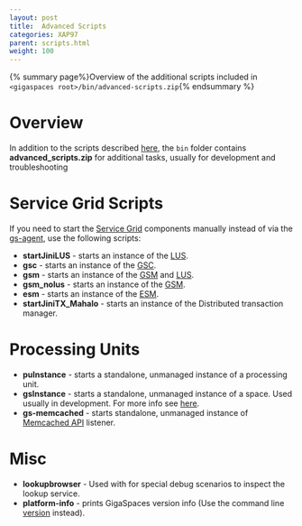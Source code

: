 ```yaml
---
layout: post
title:  Advanced Scripts
categories: XAP97
parent: scripts.html
weight: 100
---
```



{% summary page%}Overview of the additional scripts included in `<gigaspaces root>/bin/advanced-scripts.zip`{% endsummary %}

# Overview 
In addition to the scripts described [here](./scripts.html), the `bin` folder contains **advanced_scripts.zip** for additional tasks, usually for development and troubleshooting 

# Service Grid Scripts 

If you need to start the [Service Grid](./service-grid.html) components manually instead of via the [gs-agent](./service-grid.html#gsa), use the following scripts:
 
- **startJiniLUS** - starts an instance of the [LUS](./service-grid.html#lus). 
- **gsc** - starts an instance of the [GSC](./service-grid.html#gsc). 
- **gsm** - starts an instance of the [GSM](./service-grid.html#gsm) and [LUS](./service-grid.html#lus). 
- **gsm_nolus** - starts an instance of the [GSM](./service-grid.html#gsm). 
- **esm** - starts an instance of the [ESM](./elastic-processing-unit.html). 
- **startJiniTX_Mahalo** - starts an instance of the Distributed transaction manager. 

# Processing Units 
- **puInstance** - starts a standalone, unmanaged instance of a processing unit. 
- **gsInstance** - starts a standalone, unmanaged instance of a space. Used usually in development. For more info see [here](./scripts-gsinstance.html). 
- **gs-memcached** - starts standalone, unmanaged instance of [Memcached API](./memcached-api.html) listener. 

# Misc 
- **lookupbrowser** - Used with for special debug scenarios to inspect the lookup service. 
- **platform-info** - prints GigaSpaces version info (Use the command line [version](./version-gigaspaces-cli.html) instead).
